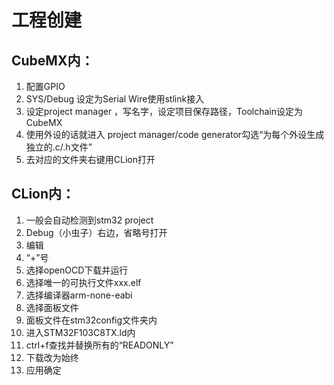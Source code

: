 # 工程创建
## CubeMX内：
1. 配置GPIO
2. SYS/Debug 设定为Serial Wire使用stlink接入
3. 设定project manager ，写名字，设定项目保存路径，Toolchain设定为CubeMX
4. 使用外设的话就进入 project manager/code generator勾选“为每个外设生成独立的.c/.h文件”
5. 去对应的文件夹右键用CLion打开

## CLion内：
1. 一般会自动检测到stm32 project
2. Debug（小虫子）右边，省略号打开
3. 编辑
4. “+”号
5. 选择openOCD下载并运行
6. 选择唯一的可执行文件xxx.elf
7. 选择编译器arm-none-eabi
8. 选择面板文件
9. 面板文件在stm32config文件夹内
10. 进入STM32F103C8TX.ld内
11. ctrl+f查找并替换所有的“READONLY”
12. 下载改为始终
13. 应用确定